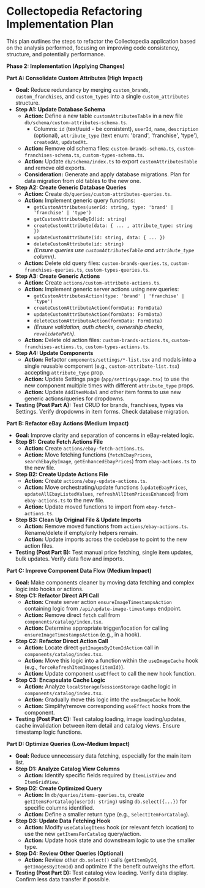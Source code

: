 # Collectopedia Refactoring Implementation Plan

This plan outlines the steps to refactor the Collectopedia application based on the analysis performed, focusing on improving code consistency, structure, and potentially performance.

**Phase 2: Implementation (Applying Changes)**

**Part A: Consolidate Custom Attributes (High Impact)**

*   **Goal:** Reduce redundancy by merging `custom_brands`, `custom_franchises`, and `custom_types` into a single `custom_attributes` structure.
*   **Step A1: Update Database Schema**
    *   **Action:** Define a new table `customAttributesTable` in a new file `db/schema/custom-attributes-schema.ts`.
        *   Columns: `id` (text/uuid - be consistent), `userId`, `name`, `description` (optional), `attribute_type` (text enum: 'brand', 'franchise', 'type'), `createdAt`, `updatedAt`.
    *   **Action:** Remove old schema files: `custom-brands-schema.ts`, `custom-franchises-schema.ts`, `custom-types-schema.ts`.
    *   **Action:** Update `db/schema/index.ts` to export `customAttributesTable` and remove old exports.
    *   **Consideration:** Generate and apply database migrations. Plan for data migration from old tables to the new one.
*   **Step A2: Create Generic Database Queries**
    *   **Action:** Create `db/queries/custom-attributes-queries.ts`.
    *   **Action:** Implement generic query functions:
        *   `getCustomAttributes(userId: string, type: 'brand' | 'franchise' | 'type')`
        *   `getCustomAttributeById(id: string)`
        *   `createCustomAttribute(data: { ... , attribute_type: string })`
        *   `updateCustomAttribute(id: string, data: { ... })`
        *   `deleteCustomAttribute(id: string)`
        *   *(Ensure queries use `customAttributesTable` and `attribute_type` column)*.
    *   **Action:** Delete old query files: `custom-brands-queries.ts`, `custom-franchises-queries.ts`, `custom-types-queries.ts`.
*   **Step A3: Create Generic Actions**
    *   **Action:** Create `actions/custom-attribute-actions.ts`.
    *   **Action:** Implement generic server actions using new queries:
        *   `getCustomAttributesAction(type: 'brand' | 'franchise' | 'type')`
        *   `createCustomAttributeAction(formData: FormData)`
        *   `updateCustomAttributeAction(formData: FormData)`
        *   `deleteCustomAttributeAction(formData: FormData)`
        *   *(Ensure validation, auth checks, ownership checks, `revalidatePath`)*.
    *   **Action:** Delete old action files: `custom-brands-actions.ts`, `custom-franchises-actions.ts`, `custom-types-actions.ts`.
*   **Step A4: Update Components**
    *   **Action:** Refactor `components/settings/*-list.tsx` and modals into a single reusable component (e.g., `custom-attribute-list.tsx`) accepting `attribute_type` prop.
    *   **Action:** Update Settings page (`app/settings/page.tsx`) to use the new component multiple times with different `attribute_type` props.
    *   **Action:** Update `AddItemModal` and other item forms to use new generic actions/queries for dropdowns.
*   **Testing (Post Part A):** Test CRUD for brands, franchises, types via Settings. Verify dropdowns in item forms. Check database migration.

**Part B: Refactor eBay Actions (Medium Impact)**

*   **Goal:** Improve clarity and separation of concerns in eBay-related logic.
*   **Step B1: Create Fetch Actions File**
    *   **Action:** Create `actions/ebay-fetch-actions.ts`.
    *   **Action:** Move fetching functions (`fetchEbayPrices`, `searchEbayByImage`, `getEnhancedEbayPrices`) from `ebay-actions.ts` to the new file.
*   **Step B2: Create Update Actions File**
    *   **Action:** Create `actions/ebay-update-actions.ts`.
    *   **Action:** Move orchestrating/update functions (`updateEbayPrices`, `updateAllEbayListedValues`, `refreshAllItemPricesEnhanced`) from `ebay-actions.ts` to the new file.
    *   **Action:** Update moved functions to import from `ebay-fetch-actions.ts`.
*   **Step B3: Clean Up Original File & Update Imports**
    *   **Action:** Remove moved functions from `actions/ebay-actions.ts`. Rename/delete if empty/only helpers remain.
    *   **Action:** Update imports across the codebase to point to the new action files.
*   **Testing (Post Part B):** Test manual price fetching, single item updates, bulk updates. Verify data flow and imports.

**Part C: Improve Component Data Flow (Medium Impact)**

*   **Goal:** Make components cleaner by moving data fetching and complex logic into hooks or actions.
*   **Step C1: Refactor Direct API Call**
    *   **Action:** Create server action `ensureImageTimestampsAction` containing logic from `/api/update-image-timestamps` endpoint.
    *   **Action:** Remove direct `fetch` call from `components/catalog/index.tsx`.
    *   **Action:** Determine appropriate trigger/location for calling `ensureImageTimestampsAction` (e.g., in a hook).
*   **Step C2: Refactor Direct Action Call**
    *   **Action:** Locate direct `getImagesByItemIdAction` call in `components/catalog/index.tsx`.
    *   **Action:** Move this logic into a function within the `useImageCache` hook (e.g., `forceRefreshItemImages(itemId)`).
    *   **Action:** Update component `useEffect` to call the new hook function.
*   **Step C3: Encapsulate Cache Logic**
    *   **Action:** Analyze `localStorage`/`sessionStorage` cache logic in `components/catalog/index.tsx`.
    *   **Action:** Gradually move this logic into the `useImageCache` hook.
    *   **Action:** Simplify/remove corresponding `useEffect` hooks from the component.
*   **Testing (Post Part C):** Test catalog loading, image loading/updates, cache invalidation between item detail and catalog views. Ensure timestamp logic functions.

**Part D: Optimize Queries (Low-Medium Impact)**

*   **Goal:** Reduce unnecessary data fetching, especially for the main item list.
*   **Step D1: Analyze Catalog View Columns**
    *   **Action:** Identify specific fields required by `ItemListView` and `ItemGridView`.
*   **Step D2: Create Optimized Query**
    *   **Action:** In `db/queries/items-queries.ts`, create `getItemsForCatalog(userId: string)` using `db.select({...})` for specific columns identified.
    *   **Action:** Define a smaller return type (e.g., `SelectItemForCatalog`).
*   **Step D3: Update Data Fetching Hook**
    *   **Action:** Modify `useCatalogItems` hook (or relevant fetch location) to use the new `getItemsForCatalog` query/action.
    *   **Action:** Update hook state and downstream logic to use the smaller type.
*   **Step D4: Review Other Queries (Optional)**
    *   **Action:** Review other `db.select()` calls (`getItemById`, `getImagesByItemId`) and optimize if the benefit outweighs the effort.
*   **Testing (Post Part D):** Test catalog view loading. Verify data display. Confirm less data transfer if possible.
